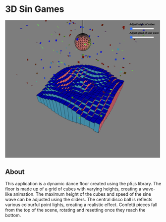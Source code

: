 # 3D Sin Games

<img src="3DSinGames.png" width="500">

## About

This application is a dynamic dance floor created using the p5.js library. The floor is made up of a grid of cubes with varying heights, creating a wave-like animation. The maximum height of the cubes and speed of the sine wave can be adjusted using the sliders. The central disco ball is reflects various colourful point lights, creating a realistic effect. Confetti pieces fall from the top of the scene, rotating and resetting once they reach the bottom.

